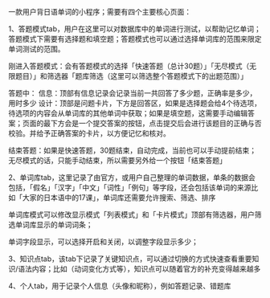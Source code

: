 一款用户背日语单词的小程序；需要有四个主要核心页面：

1、答题模式tab，用户在这里可以对数据库中的单词进行测试，以帮助记忆单词；答题模式下需要有选择题和填空题；答题模式也可以通过选择单词库的范围来限定单词测试的范围。

  刚进入答题模式：会有答题模式的选择「快速答题（总计30题）」「无尽模式（无限题目）」和筛选器「题库筛选（这里可以筛选整个答题模式下的出题范围）」  

  答题中：  信息：顶部有信息记录会记录当前一共回答了多少题，正确率是多少，用时多少  设计：顶部是问题卡片，下方是回答区，如果是选择题会给4个待选项，待选项的内容会从单词库的其他单词中获取；如果是填空题，这需要手动编辑答案；页面的最下方会是一个提交答案的按钮，点击提交后会进行该题目的正确与否校验。并给予正确答案的卡片，以方便记忆和核对。

  结束答题：如果是快速答题，30题结束，自动完成，当前也可以手动提前结束；无尽模式的话，只能手动结束，所以需要另外给一个按钮「结束答题」



2、单词库tab，这里记录了由官方，或用户自己整理的单词数据，单条的数据会包括，「假名」「汉字」「中文」「词性」「例句」等字段，还会包括该单词的来源比如「大家的日本语中的17课」，单词库还需要允许搜索、筛选、排序

  单词库模式可以修改显示模式「列表模式」和「卡片模式」顶部有筛选器，用户筛选单词库显示的单词词条；

  单词字段显示，可以选择开启和关闭，以调整字段显示多少；



3、知识点tab，该tab下记录了关键知识点，可以通过切换的方式快速查看重要知识/语法内容；比如（动词变化方式等），知识点可以随着官方的补充变得越来越多



4、个人tab，用于记录个人信息（头像和昵称），例如答题记录、错题库

